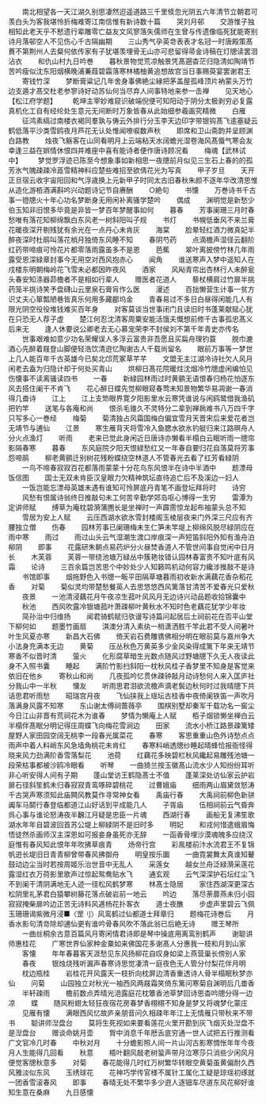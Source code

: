 <!-- { "loadSidebar": true } -->
　　南北相望各一天江湖久别思凄然迢遥道路三千里倐忽光阴五六年清节立朝君可羡白头为客我堪怜折梅难寄江南信惟有新诗数十篇
　　哭刘月邨
　　交游惟子独相知此老天乎不慭遗行辈雕零亡益友文风寥落失儒师在生曾与传遗像临死犹能寄别诗月落邨空人不见伤心千古隔幽期
　　三山秀气孕英竒表表才名冠一时唐殿策髙蕡不第荆州人去粲何依传家有子犹堪羡埋骨无山亦可悲留得帚金诗稿在灯牕读罢泪沾衣
　　和仇山村九日吟巻
　　暮秋景物觉荒凉触景凭髙遡杳茫归隐清如陶靖节苦吟瘦似沈东阳烟横晚浦蒹葭碧霜落寒林橘柚黄追想故宫当日事赐萸宴罢谢君王
　　寄钱竹深
　　梦断膏粱记几年舍身事佛絶尘縁把茅盖屋孤峰顶片衲蒙头万竹边支遁才髙交杜老参寥诗好动苏仙何当尽弃人间事特地来参一击禅
　　见天地心【松江府学题】
　　乾坤主宰妙难窥识破端倪便可知阳动于阴分太极剥穷必复露真机化工自有经纶处生意元无间断时万象皆春从此始细参羲画究精微
　　白雁
　　征鸿素缟过南楼衣褐同羣孰与俦云外排行分玉李天边印字带银钩髙飞逺塞疑云鹤低落平沙类雪鸥夜月芦花无认处惟闻嘹唳数声秋
　　即席和卫山斋韵并呈顾渊白路教
　　烛夜飞觞客在山同看明月上云端粘天水阔蟾光湿卷海风髙蜃气寒会友幸逢三益在娯情休恨四并难座中喜有能诗者便作唐诗顾况看
　　梅魂【武林试中】
　　梦觉罗浮迹已陈至今想象事如新相思一夜牕前月似见三生石上春的的孤芳氷气魄疎疎冷蕋雪精神料应楚些难招至欲倩花光为写真
　　甲子岁旦
　　天开正旦宿云收宇宙阳回和气浮歳换上元新甲子时同太古旧春秋朱颜不逐年华改清思惟从造化游栢酒满斟吟兴动题诗记节自赓酬
　　○絶句
　　书懐
　　万巻诗书千古事一镫牕火十年心功名梦断身无用闲补离骚学楚吟
　　偶成
　　渊明觉是新愁少伯玉知非旧恨多毕竟是非皆一梦百年梦醒事如何
　　暮春
　　芳事阑珊三月时春愁唯有落花知柳绵飘白东风老一树斜阳叫子规
　　书灯
　　书幌低垂风不来兰膏花暖夜深开剔残犹有余光在一点丹心未肯灰
　　海棠
　　脸晕轻红酒力微真妃半醉夜深时杜鹃叫落花梢月独倚东风睡不知
　　春阴芍药
　　点滴檐声湿径云翻阶红药带啼痕可怜花片都零落雨露虽多不是恩
　　芭蕉
　　翠叶离披傍竹林几年雨露受恩深緑章封事今无用空对西风抱赤心
　　闻角
　　谁送寒声入梦中遥知人在戍楼东明朝梅岭花飞雪未必都因昨夜风
　　酒家
　　风飐青帘出杏林行人未醉瓮头春安知涤器茆檐者不是相如行辈人
　　赠医者花道人
　　藜杖横肩过竹扉半挑药笼半挑诗笑予盘礴山云里泉石膏肓作么医
　　漫述
　　百拙懒营生计事一贫方识丈夫心箪瓢陋巷皆真乐何用多藏郿坞金
　　青春易过不多日白昼得闲能几人有限光阴空役役堆钱难买百年身
　　对客莫谈当世事闭门且读旧时书蓬莱献赋心犹在只恐无人荐子虚
　　楚江何忍沈清客周粟安能活饿夫慨想前修千古事孤忠髙义后来无
　　逢人休要说公卿老去无心慕宠荣李不封侯刘不第千年青史亦传名
　　世事艰难如意少功名荣耀误人多浮云富贵非吾愿且买扁舟理钓蓑
　　脱巾漉酒心先醉着屐登山脚便轻浩饮清逰忆陶谢古人千载尚留名
　　眼前万事等一梦世上几人能百年千古英雄今已矣北邙荒冢草芊芊
　　文盟无主江湖冷诗社欠人风月闲老去盍为归隐计却于何处买青山
　　烘柳日髙花院暖炷沈烟冷竹牕虚闲编怕见伤懐事不读离骚读四书
　　一春
　　新緑园林雨过时黄鹂无语恨春归杨花怕逐东风去搭住阑干不肯飞
　　花心醉日蝶先觉柳眼窥春莺未知景物繁华易凋谢一春消得几畨诗
　　江上
　　江上支笻眼界寛夕阳影里水云寒凭谁说与闲鸥鹭借我渔矶把钓竿
　　送笔与各庵和尚
　　恨杀毛锥久不灵特分二辈到禅扄难书八万四千字只写多心一巻经
　　梅菊
　　菊清独占风霜国梅白偏宜雪月天晋宋后来爱花者岂无靖节与逋仙
　　江景
　　寒生雁背天将雪冷入鱼腮水欲氷钓艇归来江路暝舟人分火点渔灯
　　听雨
　　老来已觉此身闲近日唐诗亦懒看半榻白云眠听雨一牕帘影隔春寒
　　暮春
　　东风庭院夕阳天恨緑愁红又一年春自要归花自落莫将芳事怨啼鹃
　　柳老黄鹂迁别树花残粉蝶绕空林道人不管春光去看了红芳看緑阴
　　一鸟不啼春寂寂百花都落雨蒙蒙十分花鸟东风恨半在诗中半酒中
　　题漂母饭信图
　　国士无双未肯臣汉皇眼力欠精神筑坛直待追亡后不及溪边一妇人
　　一饭岂能忘漂母英雄未遇有谁知可怜屏底丹青笔不画登坛拜将时
　　诗穷
　　风愁有恨属诗翁终日推敲句未工何苦辛勤学郊岛呕心博得一生穷
　　雷潭为定讲师赋
　　缚草为庵枕碧漪蒲圑长是坐禅时一声霹雳惊龙起布袖蒙头总不知
　　雪居为安上人赋
　　云压西湖水欲氷雪封楼阁玉棱层夜来门外深三尺应有齐腰独立僧
　　伤春
　　园林芳事已阑珊梅未生仁笋未竿堤上柳绵风脱尽緑阴应在雨中寒
　　雨过
　　雨过山头云气湿潮生渡口岸痕深一声短笛斜阳外知有渔舟泊柳阴
　　即事
　　花露研朱朝点易药炉分火昼焚香道人不管世间事自觉闲中日月长
　　木芙蓉
　　芙蓉一带绕池塘万緑丛中簇艳妆错认园林春富贵不知叶底有风霜
　　论诗
　　三百余篇岂苦思个中妙处少人知籁鸣机动何容力纔涉推敲不是诗
　　书馆即事
　　烟拖野色入书牕一畈平田隔草塘暮雨初收新水满藕花香杂稻花香
　　对菊
　　菊似灵均带楚愁餐英人去思悠悠西风篱落甘清苦不爱春光只爱秋
　　夜景
　　一池清浸藕花月午夜凉生菰叶风风月无边诗兴动品题收拾锦囊中
　　秋池
　　西风吹露冷银塘菰叶萧疎柳叶黄秋水不知时色老藕花犹学少年妆
　　简孙治中归维扬
　　闻君骑鹤赋归欤谩写诗篇问起居后土祠前花在否平山堂下柳何如
　　题墨竹画扇
　　淇澳分清入素纨一梢潇洒胜千竿此君不受人间暑叶叶生风夏亦寒
　　新昌大石佛
　　倚天岩石费雕镌佛相分明在眼前莫与嘉州争大小法身充满本无边
　　黄菊
　　压丛秋色万黄英多少金风染得成篱下年来无靖节寒香不似晋时清
　　萤火
　　化形腐草暗生光数点随风过野塘牕下久无人夜读此身不入照书囊
　　睡起
　　满阶竹影扫斜阳一枕秋风桂子香梦里不知身是客觉来依旧在他乡
　　寄秋山和尚
　　几夜孤吟忆贯休疎钟敲月动诗愁何人来入匡庐社分我山中一半秋
　　懐友
　　听雨思君泪欲流檐声滴老鬓边秋何时过我晴牕下共话思君听雨愁
　　昭瑞宫月夜
　　飞仙挟我上瑶坛古桂香中夜倚阑铁笛一声吹月落满身风露不知寒
　　东山谢太傅祠蔷薇亭
　　围棋别墅却秦军千载功名一窖尘今日江山非晋有荒祠花木为谁春
　　梦情为懒庵上人赋
　　栢子烟锁懒坐禅白云半榻伴髙眠分明记得庄周蝶飞向梅花雪涧边
　　田家
　　流水小桥江路景疎篱矮屋野人家田园空阔无桃李一段春光属菜花
　　春寒
　　客思重重山色外诗愁点点雨声中着人料峭东风急墙角桃花未肯红
　　春寒料峭透牕纱睡起晴蜂恰报衙怪得晓来风力劲满阶香雪落梨花
　　池荷
　　红藕花多映碧栏秋风纔起易雕残池塘一段荣枯事都被沙鸥冷眼看
　　听琴
　　一曲猗兰按玉徽髙山流水少人知纷纷耳听非心听安得人间有子期
　　蓬山堂访王鹤隐髙士不值
　　蓬莱深处访仙家云护岩扉石径斜笙鹤未归春寂寂青鸾啄碎碧桃花
　　过曹娥庙
　　细雨两山眉黛敛怒涛千古哭声寒须知此庙闗风教莫作寻常神女看
　　禹庙行春
　　大禹祠前柳色新骈阗车马鬬行春登临都道江山好话到平成能几人
　　子胥庙
　　伍相祠前云气昏奔呉心事与谁论怒涛夜半飜江月疑是忠臣一片魂
　　西湖行春
　　画船无复沸笙歌湖水年年自碧波回首苏公堤上柳緑阴不是旧时多
　　明妃
　　和戎何惜遣蛾眉悔悟徒然杀画师汉主深恩如可报妾身虽死亦无辞
　　一函香骨埋沙漠魂魄多应绕汉庭惟有春风知此恨年年吹拂草痕青
　　炀帝行宫
　　彩鳯楼前汴水流君王不复锦帆逰长堤旧日青青柳曾带春风拂御舟
　　明皇按乐圗
　　一曲霓裳舞太真谁知鼙鼓动边尘当时若按周姬乐治世音中无乱人
　　采莲女
　　越女兰舟泛緑漪采莲花露湿红衣万荷影里歌声过惊起鸳鸯贴水飞
　　通玄观
　　云气深深护石坛红尘飞不到阑干清阴满地无人迹一径松风鹤梦寒
　　林髙士隐居
　　家住西湖深更深古松阴里礼茅君白猿攀树藤花落点破岩前一地云
　　吟边
　　落尽荼蘼燕未归小园寂寂掩柴扉吟边正苦无诗料风逓杨花扑客衣
　　道士夜醮
　　步虚声里碧云飞佩玉珊珊谒紫微月浸■〈罡刂〉风鸾鹤过仙都道士拜章归
　　题梅花诗巻后
　　月香水影句清竒除却逋仙更有谁吟骨春风吹不落此翁已后絶无诗
　　赠王琴所
　　一曲丝桐余古意百篇风月寄闲情君诗即是琴中操底用离鸾别鹤声
　　谢聪讲师惠桂花
　　广寒世界仙家种金粟如来佛国花多谢髙人分惠我一枝和月到山家
　　客懐
　　年年春暮客天涯愁见东风扬柳花自叹身如梁上燕营巢长傍别人家
　　春夜
　　银烛烧残听漏声春寒诗思觉凄清一庭夜色无人管分付梨花伴月明
　　枕边瓶桂
　　岩桂花开风露天一枝折向枕屏边清香重透诗人骨半榻眠秋梦亦仙
　　问菊
　　山园独立对秋光一袖西风两屐霜笑倚东篱问寒菊自渊明后几畨香
　　半轩疎雨
　　檐前数点弄晴光浥露庭花枕簟香池草梦回诗思杳吟牕分得一边凉
　　蝶
　　随风粉翅太轻狂夜宿花房春梦香栩栩不知身是梦又将魂梦化蒙庄
　　见雁有懐
　　满眼西风忆故庐亲朋音问久相疎年年江上无情雁只带秋来不带书
　　聪讲师湼盘台
　　莫将生死视如来要看莲花火里开勘到灰飞烟灭处湼盘不是湼盘台
　　赠谈命姚月壶
　　胷中消息千年厯舌底穷通一世人试把五行推测看广文官冷几时春
　　中秋对月
　　十分蟾影照人间一片山河古影寒惆怅年年今夜月人生能得几回看
　　秋意
　　梧叶翻风敲老树蛩声带月泣寒莎只消些少闲风月便觉客牕秋意多
　　对菊
　　春花能得几时红万树繁华转眼空黄菊虽黄偏耐久西风雅淡似东风
　　玉绣球花
　　花神巧学传官様不属针工属化工疑是琼瑶初琢就一团香雪滚春风
　　即事
　　春晴无处不繁华多少逰人逐钿车尽道东风花柳好谁知生意在桑麻
　　九日感懐
